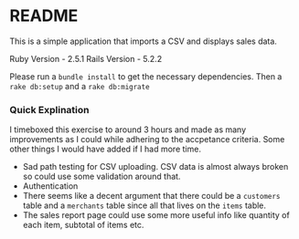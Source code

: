 # README

This is a simple application that imports a CSV and displays sales data.

Ruby Version - 2.5.1
Rails Version - 5.2.2

Please run a `bundle install` to get the necessary dependencies.  Then a `rake db:setup` and a `rake db:migrate`

### Quick Explination
I timeboxed this exercise to around 3 hours and made as many improvements as I could while adhering to the accpetance criteria.
Some other things I would have added if I had more time.

* Sad path testing for CSV uploading.  CSV data is almost always broken so could use some validation around that.
* Authentication
* There seems like a decent argument that there could be a `customers` table and a `merchants` table since all that lives on the `items` table.
* The sales report page could use some more useful info like quantity of each item, subtotal of items etc.



